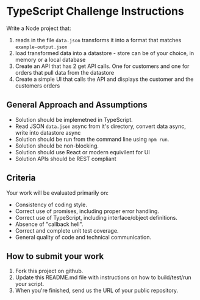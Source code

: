 # TypeScript Challenge Instructions

Write a Node project that:
 1. reads in the file `data.json` transforms it into a format that matches `example-output.json`
 2. load transformed data into a datastore - store can be of your choice, in memory or a local database
 3. Create an API that has 2 get API calls. One for customers and one for orders that pull data from the datastore
 4. Create a simple UI that calls the API and displays the customer and the customers orders

## General Approach and Assumptions

- Solution should be implemetned in TypeScript.
- Read JSON `data.json` async from it's directory, convert data async, write into datastore async
- Solution should be run from the command line using `npm run`.
- Solution should be non-blocking.
- Solution should use React or modern equivilent for UI
- Solution APIs should be REST compliant

## Criteria

Your work will be evaluated primarily on:

- Consistency of coding style.
- Correct use of promises, including proper error handling.
- Correct use of TypeScript, including interface/object definitions.
- Absence of "callback hell".
- Correct and complete unit test coverage.
- General quality of code and technical communication.

## How to submit your work

 1. Fork this project on github.
 2. Update this README.md file with instructions on how to build/test/run your script.
 3. When you're finished, send us the URL of your public repository.
